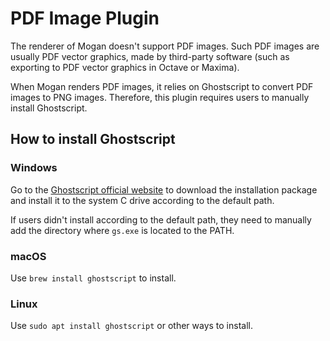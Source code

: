# PDF Image Plugin
The renderer of Mogan doesn't support PDF images. Such PDF images are usually PDF vector graphics, made by third-party software (such as exporting to PDF vector graphics in Octave or Maxima).

When Mogan renders PDF images, it relies on Ghostscript to convert PDF images to PNG images. Therefore, this plugin requires users to manually install Ghostscript.

## How to install Ghostscript
### Windows
Go to the [Ghostscript official website](https://www.ghostscript.com) to download the installation package and install it to the system C drive according to the default path.

If users didn't install according to the default path, they need to manually add the directory where `gs.exe` is located to the PATH.

### macOS
Use `brew install ghostscript` to install.

### Linux
Use `sudo apt install ghostscript` or other ways to install.
